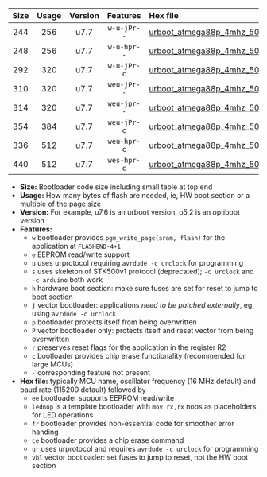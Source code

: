 |Size|Usage|Version|Features|Hex file|
|:-:|:-:|:-:|:-:|:--|
|244|256|u7.7|`w-u-jPr--`|[urboot_atmega88p_4mhz_500000bps_lednop_ur_vbl.hex](https://raw.githubusercontent.com/stefanrueger/urboot.hex/main/mcus/atmega88p/fcpu_4mhz/500000_bps/urboot_atmega88p_4mhz_500000bps_lednop_ur_vbl.hex)|
|248|256|u7.7|`w-u-hpr--`|[urboot_atmega88p_4mhz_500000bps_lednop_fr_ur.hex](https://raw.githubusercontent.com/stefanrueger/urboot.hex/main/mcus/atmega88p/fcpu_4mhz/500000_bps/urboot_atmega88p_4mhz_500000bps_lednop_fr_ur.hex)|
|292|320|u7.7|`w-u-jPr-c`|[urboot_atmega88p_4mhz_500000bps_lednop_fr_ce_ur_vbl.hex](https://raw.githubusercontent.com/stefanrueger/urboot.hex/main/mcus/atmega88p/fcpu_4mhz/500000_bps/urboot_atmega88p_4mhz_500000bps_lednop_fr_ce_ur_vbl.hex)|
|310|320|u7.7|`weu-jPr--`|[urboot_atmega88p_4mhz_500000bps_ee_lednop_ur_vbl.hex](https://raw.githubusercontent.com/stefanrueger/urboot.hex/main/mcus/atmega88p/fcpu_4mhz/500000_bps/urboot_atmega88p_4mhz_500000bps_ee_lednop_ur_vbl.hex)|
|314|320|u7.7|`weu-jpr--`|[urboot_atmega88p_4mhz_500000bps_ee_lednop_fr_ur_vbl.hex](https://raw.githubusercontent.com/stefanrueger/urboot.hex/main/mcus/atmega88p/fcpu_4mhz/500000_bps/urboot_atmega88p_4mhz_500000bps_ee_lednop_fr_ur_vbl.hex)|
|354|384|u7.7|`weu-jPr-c`|[urboot_atmega88p_4mhz_500000bps_ee_lednop_fr_ce_ur_vbl.hex](https://raw.githubusercontent.com/stefanrueger/urboot.hex/main/mcus/atmega88p/fcpu_4mhz/500000_bps/urboot_atmega88p_4mhz_500000bps_ee_lednop_fr_ce_ur_vbl.hex)|
|336|512|u7.7|`weu-hpr-c`|[urboot_atmega88p_4mhz_500000bps_ee_lednop_fr_ce_ur.hex](https://raw.githubusercontent.com/stefanrueger/urboot.hex/main/mcus/atmega88p/fcpu_4mhz/500000_bps/urboot_atmega88p_4mhz_500000bps_ee_lednop_fr_ce_ur.hex)|
|440|512|u7.7|`wes-hpr-c`|[urboot_atmega88p_4mhz_500000bps_ee_lednop_fr_ce.hex](https://raw.githubusercontent.com/stefanrueger/urboot.hex/main/mcus/atmega88p/fcpu_4mhz/500000_bps/urboot_atmega88p_4mhz_500000bps_ee_lednop_fr_ce.hex)|

- **Size:** Bootloader code size including small table at top end
- **Usage:** How many bytes of flash are needed, ie, HW boot section or a multiple of the page size
- **Version:** For example, u7.6 is an urboot version, o5.2 is an optiboot version
- **Features:**
  + `w` bootloader provides `pgm_write_page(sram, flash)` for the application at `FLASHEND-4+1`
  + `e` EEPROM read/write support
  + `u` uses urprotocol requiring `avrdude -c urclock` for programming
  + `s` uses skeleton of STK500v1 protocol (deprecated); `-c urclock` and `-c arduino` both work
  + `h` hardware boot section: make sure fuses are set for reset to jump to boot section
  + `j` vector bootloader: applications *need to be patched externally*, eg, using `avrdude -c urclock`
  + `p` bootloader protects itself from being overwritten
  + `P` vector bootloader only: protects itself and reset vector from being overwritten
  + `r` preserves reset flags for the application in the register R2
  + `c` bootloader provides chip erase functionality (recommended for large MCUs)
  + `-` corresponding feature not present
- **Hex file:** typically MCU name, oscillator frequency (16 MHz default) and baud rate (115200 default) followed by
  + `ee` bootloader supports EEPROM read/write
  + `lednop` is a template bootloader with `mov rx,rx` nops as placeholders for LED operations
  + `fr` bootloader provides non-essential code for smoother error handing
  + `ce` bootloader provides a chip erase command
  + `ur` uses urprotocol and requires `avrdude -c urclock` for programming
  + `vbl` vector bootloader: set fuses to jump to reset, not the HW boot section
